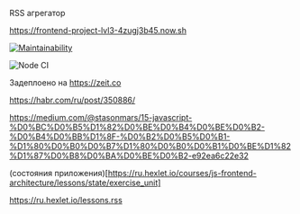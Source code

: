 RSS агрегатор

https://frontend-project-lvl3-4zugj3b45.now.sh

[![Maintainability](https://api.codeclimate.com/v1/badges/ae8d92bfef8afc83ce64/maintainability)](https://codeclimate.com/github/NickKrsk/frontend-project-lvl3/maintainability)

![Node CI](https://github.com/NickKrsk/frontend-project-lvl3/workflows/Node%20CI/badge.svg)











Задеплоено на https://zeit.co

https://habr.com/ru/post/350886/

https://medium.com/@stasonmars/15-javascript-%D0%BC%D0%B5%D1%82%D0%BE%D0%B4%D0%BE%D0%B2-%D0%B4%D0%BB%D1%8F-%D0%B2%D0%B5%D0%B1-%D1%80%D0%B0%D0%B7%D1%80%D0%B0%D0%B1%D0%BE%D1%82%D1%87%D0%B8%D0%BA%D0%BE%D0%B2-e92ea6c22e32

(состояния приложения)[https://ru.hexlet.io/courses/js-frontend-architecture/lessons/state/exercise_unit]

https://ru.hexlet.io/lessons.rss